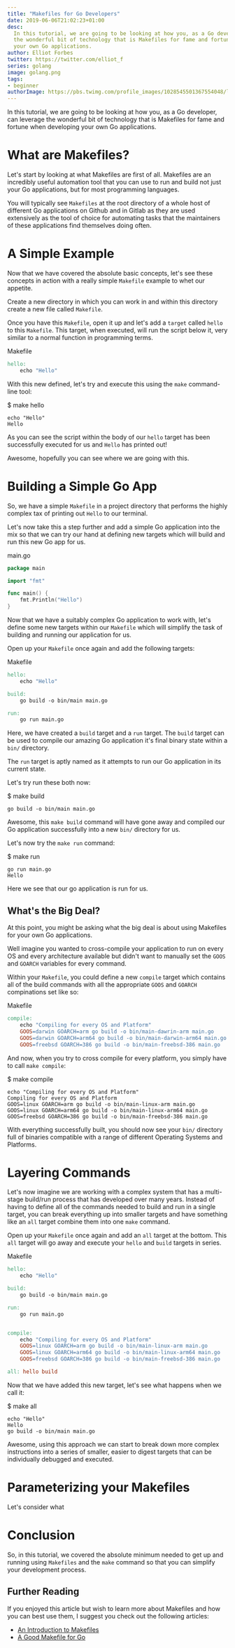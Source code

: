 ```yaml
---
title: "Makefiles for Go Developers"
date: 2019-06-06T21:02:23+01:00
desc: 
  In this tutorial, we are going to be looking at how you, as a Go developer, can leverage 
  the wonderful bit of technology that is Makefiles for fame and fortune when developing
  your own Go applications.
author: Elliot Forbes
twitter: https://twitter.com/elliot_f
series: golang
image: golang.png
tags:
- beginner
authorImage: https://pbs.twimg.com/profile_images/1028545501367554048/lzr43cQv_400x400.jpg
---
```


In this tutorial, we are going to be looking at how you, as a Go developer, can leverage 
the wonderful bit of technology that is Makefiles for fame and fortune when developing
your own Go applications.

# What are Makefiles?

Let's start by looking at what Makefiles are first of all. Makefiles are an incredibly 
useful automation tool that you can use to run and build not just your Go applications,
but for most programming languages. 

You will typically see `Makefiles` at the root directory of a whole host of different 
Go applications on Github and in Gitlab as they are used extensively as the tool of choice
for automating tasks that the maintainers of these applications find themselves doing often.

# A Simple Example

Now that we have covered the absolute basic concepts, let's see these concepts in action
with a really simple `Makefile` example to whet our appetite.

Create a new directory in which you can work in and within this directory create a new
file called `Makefile`.

Once you have this `Makefile`, open it up and let's add a `target` called `hello` to 
this `Makefile`. This target, when executed, will run the script below it, very similar
to a normal function in programming terms. 

<div class="filename"> Makefile </div>

```makefile
hello:
    echo "Hello"
```

With this new defined, let's try and execute this using the `make` command-line tool:

<div class="filename"> $ make hello </div>

```output
echo "Hello"
Hello
```

As you can see the script within the body of our `hello` target has been successfully
executed for us and `Hello` has printed out! 

Awesome, hopefully you can see where we are going with this.

# Building a Simple Go App

So, we have a simple `Makefile` in a project directory that performs the highly complex
tax of printing out `Hello` to our terminal. 

Let's now take this a step further and add a simple Go application into the mix so that
we can try our hand at defining new targets which will build and run this new Go app for us.

<div class="filename"> main.go </div>

```go
package main

import "fmt"

func main() {
    fmt.Println("Hello")
}
```

Now that we have a suitably complex Go application to work with, let's define some
new targets within our `Makefile` which will simplify the task of building and running
our application for us.

Open up your `Makefile` once again and add the following targets:

<div class="filename"> Makefile </div>

```makefile
hello:
	echo "Hello"

build:
	go build -o bin/main main.go

run:
	go run main.go
```

Here, we have created a `build` target and a `run` target. The `build` target can be
used to compile our amazing Go application it's final binary state within a `bin/` directory.

The `run` target is aptly named as it attempts to run our Go application in its current
state.

Let's try run these both now:

<div class="filename"> $ make build </div>

```output
go build -o bin/main main.go
```

Awesome, this `make build` command will have gone away and compiled our Go application successfully
into a new `bin/` directory for us. 

Let's now try the `make run` command:

<div class="filename"> $ make run </div>

```output
go run main.go
Hello
```

Here we see that our go application is run for us. 

## What's the Big Deal?

At this point, you might be asking what the big deal is about using Makefiles for your own
Go applications. 

Well imagine you wanted to cross-compile your application to run on every OS and every
architecture available but didn't want to manually set the `GOOS` and `GOARCH` variables
for every command.

Within your `Makefile`, you could define a new `compile` target which contains all of the build
commands with all the appropriate `GOOS` and `GOARCH` compinations set like so:

<div class="filename"> Makefile </div>

```makefile
compile:
	echo "Compiling for every OS and Platform"
	GOOS=darwin GOARCH=arm go build -o bin/main-dawrin-arm main.go
	GOOS=darwin GOARCH=arm64 go build -o bin/main-darwin-arm64 main.go
	GOOS=freebsd GOARCH=386 go build -o bin/main-freebsd-386 main.go
```

And now, when you try to cross compile for every platform, you simply have to call
`make compile`:

<div class="filename"> $ make compile </div>

```output
echo "Compiling for every OS and Platform"
Compiling for every OS and Platform
GOOS=linux GOARCH=arm go build -o bin/main-linux-arm main.go
GOOS=linux GOARCH=arm64 go build -o bin/main-linux-arm64 main.go
GOOS=freebsd GOARCH=386 go build -o bin/main-freebsd-386 main.go
```

With everything successfully built, you should now see your `bin/` directory full of
binaries compatible with a range of different Operating Systems and Platforms.

# Layering Commands

Let's now imagine we are working with a complex system that has a multi-stage build/run
process that has developed over many years. Instead of having to define all of the commands
needed to build and run in a single target, you can break everything up into smaller targets
and have something like an `all` target combine them into one `make` command.

Open up your `Makefile` once again and add an `all` target at the bottom. This `all`
target will go away and execute your `hello` and `build` targets in series.

<div class="filename"> Makefile </div>

```makefile
hello:
	echo "Hello"

build:
	go build -o bin/main main.go

run:
	go run main.go


compile:
	echo "Compiling for every OS and Platform"
	GOOS=linux GOARCH=arm go build -o bin/main-linux-arm main.go
	GOOS=linux GOARCH=arm64 go build -o bin/main-linux-arm64 main.go
	GOOS=freebsd GOARCH=386 go build -o bin/main-freebsd-386 main.go

all: hello build
```

Now that we have added this new target, let's see what happens when we
call it:

<div class="filename"> $ make all </div>

```output
echo "Hello"
Hello
go build -o bin/main main.go
```

Awesome, using this approach we can start to break down more complex instructions
into a series of smaller, easier to digest targets that can be individually debugged
and executed.

# Parameterizing your Makefiles

Let's consider what

# Conclusion

So, in this tutorial, we covered the absolute minimum needed to get up and running using
`Makefiles` and the `make` command so that you can simplify your development process.

## Further Reading

If you enjoyed this article but wish to learn more about Makefiles and how you can best 
use them, I suggest you check out the following articles:

* [An Introduction to Makefiles](https://www.gnu.org/software/make/manual/html_node/Introduction.html)
* [A Good Makefile for Go](https://kodfabrik.com/journal/a-good-makefile-for-go/)